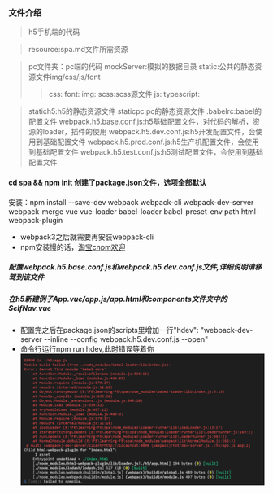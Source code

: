 ### 文件介绍

 > h5手机端的代码

 > resource:spa.md文件所需资源
 
 > pc文件夹：pc端的代码
 > mockServer:模拟的数据目录
 > static:公共的静态资源文件img/css/js/font
 >> css:
 >> font:
 >> img:
 >> scss:scss源文件
 >> js:
 >> typescript:

 > statich5:h5的静态资源文件
 > staticpc:pc的静态资源文件
 > .babelrc:babel的配置文件
 > webpack.h5.base.conf.js:h5基础配置文件，对代码的解析，资源的loader，插件的使用
 > webpack.h5.dev.conf.js:h5开发配置文件，会使用到基础配置文件
 > webpack.h5.prod.conf.js:h5生产机配置文件，会使用到基础配置文件
 > webpack.h5.test.conf.js:h5测试配置文件，会使用到基础配置文件


#### cd spa && npm init 创建了package.json文件，选项全部默认


安装：npm install --save-dev webpack webpack-cli webpack-dev-server webpack-merge vue vue-loader  babel-loader  babel-preset-env path html-webpack-plugin
* webpack3之后就需要再安装webpack-cli
* npm安装慢的话，[淘宝cnpm欢迎](https://npm.taobao.org/ "我的npm镜像")

##### 配置webpack.h5.base.conf.js和webpack.h5.dev.conf.js文件,详细说明请移驾到该文件
##### 在h5新建例子App.vue/app.js/app.html和components文件夹中的SelfNav.vue
* 配置完之后在package.json的scripts里增加一行"hdev": "webpack-dev-server --inline --config webpack.h5.dev.conf.js --open"
* 命令行运行npm run hdev,此时错误等着你
![运行错误](./resource/1.png)